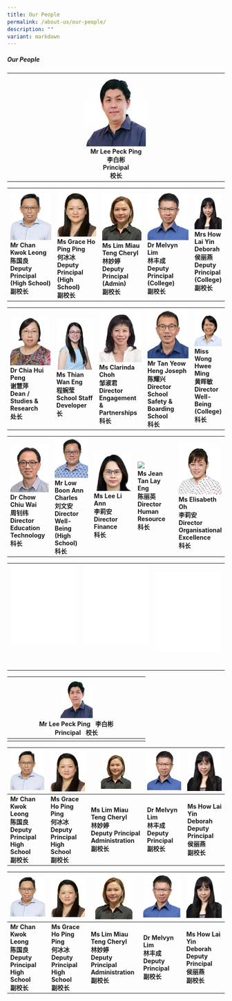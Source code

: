 ```yaml
---
title: Our People
permalink: /about-us/our-people/
description: ""
variant: markdown
---
```

##### Our People
<table style="table-layout: fixed; width: 100%;">
  <tbody>
    <tr>
      <td style="width: 22%; text-align: center;">
        <img style="width: 28%;" src="/images/About%20Us/Our%20People/peoplev2_1.png">
        <br>
        <strong>Mr Lee Peck Ping <br>李白彬<br> Principal<br>校长 </strong>
      </td>
    </tr>
  </tbody>
</table>

<table style="table-layout: fixed; width: 100%;">
  <tbody>
    <tr>
      <td style="width: 23%; margin-right: 15px;">
        <img style="width: 100%;" src="/images/About%20Us/Our%20People/ckl.png">
        <br>
        <strong>Mr Chan Kwok Leong<br>陈国良<br> Deputy Principal (High School)<br>副校长 </strong>
      </td>
			<td style="width: 22%; margin-right: 15px;">
        <img style="width: 100%;" src="/images/About%20Us/Our%20People/peoplev2_5.png">
        <br>
        <strong>Ms Grace Ho Ping Ping<br>何冰冰<br>Deputy Principal (High School)<br>副校长 </strong>
      </td>
			<td style="width: 22%; margin-right: 15px;">
        <img style="width: 100%;" src="/images/About%20Us/Our%20People/peoplev2_6.png">
        <br>
        <strong>Ms Lim Miau Teng Cheryl <br> 林妙婷<br>Deputy Principal (Admin)<br>副校长</strong>
      </td>
      <td style="width: 23%; margin-right: 15px;">
        <img style="width: 100%;" src="/images/About%20Us/Our%20People/peoplev2_4.png">
        <br>
        <strong>Dr Melvyn Lim <br>林丰成<br> Deputy Principal (College) <br>副校长</strong>
      </td>
      <td style="width: 22%; margin-right: 15px;">
        <img style="width: 100%;" src="/images/About%20Us/Our%20People/peoplev2_13.png">
        <br>
       <strong>Mrs How Lai Yin Deborah <br>侯丽燕<br> Deputy Principal (College)<br>副校长</strong>
      </td>
    </tr>
  </tbody>
</table>

<table style="table-layout: fixed; width: 100%;">
  <tbody>
    <tr>
      <td style="width: 22%; margin-right: 15px;">
        <img style="width: 100%;" src="/images/About%20Us/Our%20People/peoplev2_7.png">
        <br>
        <strong>Dr Chia Hui Peng <br>谢慧萍<br> Dean / Studies &amp; Research<br>处长</strong>
      </td>
      <td style="width: 20%; margin-right: 15px;">
        <img style="width: 100%;" src="/images/About%20Us/Our%20People/thianwaneng.png">
        <br>
        <strong>Ms Thian Wan Eng <br> 程婉莹<br>School Staff Developer<br>长</strong>
      </td>
      <td style="width: 22.5%; margin-right: 15px;">
        <img style="width: 100%;" src="/images/About%20Us/Our%20People/peoplev2_11.png">
        <br>
       <strong>Ms Clarinda Choh <br> 邹淑君<br>Director Engagement &amp; Partnerships<br>科长</strong>
      </td>
			<td style="width: 22.5%; margin-right: 15px;">
        <img style="width: 100%;" src="/images/About%20Us/Our%20People/peoplev2_16.png">
        <br>
        <strong>Mr Tan Yeow Heng Joseph <br>陈耀兴<br> Director School Safety &amp; Boarding School<br>科长</strong>
			</td><td style="width: 22.5%; margin-right: 15px;">
        <img style="width: 100%;" src="/images/About%20Us/Our%20People/peoplev2_19.png">
        <br>
        <strong>Miss Wong Hwee Ming <br>黄晖敏<br> Director Well-Being (College)<br>科长</strong>
      </td>
    </tr>
  </tbody>
</table>

<table style="table-layout: fixed; width: 100%;">
  <tbody>
    <tr>
			<td style="width: 22%; margin-right: 15px;">
        <img style="width: 100%;" src="/images/About%20Us/Our%20People/peoplev2_10.png">
        <br>
        <strong>Dr Chow Chiu Wai <br>周钊纬<br>Director  Education Technology<br>科长</strong>
      </td>
      <td style="width: 22%; margin-right: 15px;">
        <img style="width: 100%;" src="/images/About%20Us/Our%20People/peoplev2_15.png">
        <br>
        <strong>Mr Low Boon Ann Charles <br>刘文安<br> Director Well-Being (High School)<br>科长</strong>
      </td>
      <td style="width: 26%; margin-right: 15px;">
        <img style="width: 100%;" src="/images/About%20Us/Our%20People/leeliann.png">
        <br>
        <strong>Ms Lee Li Ann <br>李莉安<br>Director Finance <br>科长</strong>
      </td>
			<td style="width: 22%; margin-right: 15px;">
        <img style="width: 100%;" src="/images/About%20Us/Our%20People/jeantan.png">
        <br>
        <strong>Ms Jean Tan Lay Eng<br>陈丽英<br>Director Human Resource <br>科长</strong>
      </td>
			<td style="width: 23%; margin-right: 15px;">
        <img style="width: 100%;" src="/images/About%20Us/Our%20People/ohyianyianelisabeth.png">
        <br>
        <strong>Ms Elisabeth Oh <br>李莉安<br>Director <br>Organisational<br> Excellence <br>科长</strong>
      </td>
      </tr>
  </tbody>
</table>


<table style="table-layout: fixed; width: 100%;">
  <tbody>
    <tr>
			      <td style="width: 22%; margin-right: 15px;">
        <img style="width: 100%;" src="/images/About%20Us/Our%20People/peoplev2_00.png">
        <br>
        <strong> <br><br><br></strong>
      </td>
			    <td style="width: 22%; margin-right: 15px;">
        <img style="width: 100%;" src="/images/About%20Us/Our%20People/peoplev2_00.png">
        <br>
        <strong>  <br><br> <br></strong>
      </td>			
			    <td style="width: 22%; margin-right: 15px;">
        <img style="width: 100%;" src="/images/About%20Us/Our%20People/peoplev2_00.png">
        <br>
        <strong> <br> </strong>
      </td>	
          </tr></tbody>
</table>

|  |  | <img style="width: 30%;" src="/images/About%20Us/Our%20People/peoplev2_1.png"> <center><strong>Mr Lee Peck Ping &nbsp;  李白彬<br>Principal &nbsp; 校长</strong></center> |  |  |  
| -------- | -------- | -------- |-------- |-------- |
|      |    |   |  |   |

|![](/images/About%20Us/Our%20People/peoplev2_2.png) |![](/images/About%20Us/Our%20People/peoplev2_5.png) |<img style="width: 60%;" src="/images/About%20Us/Our%20People/peoplev2_6.png">  |![](/images/About%20Us/Our%20People/peoplev2_4.png)  |![](/images/About%20Us/Our%20People/peoplev2_13.png) |
| -------- | -------- | -------- | -------- | -------- |
|<strong>Mr Chan Kwok Leong<br>陈国良<br> Deputy Principal High School<br>副校长 </strong>|<strong>Ms Grace Ho Ping Ping<br>何冰冰<br> Deputy Principal High School<br>副校长 </strong>  |  <strong>Ms Lim Miau Teng Cheryl <br> 林妙婷<br>Deputy Principal<br>Administration<br>副校长 </strong> |  <strong>Dr Melvyn Lim<br>林丰成 <br>Deputy Principal<br>副校长   </strong> | <strong>Ms How Lai Yin Deborah<br>Deputy Principal <br>侯丽燕<br>副校长   </strong>  |

|<img style="width: 290px;" src="/images/About%20Us/Our%20People/ckl.png"> |![](/images/About%20Us/Our%20People/peoplev2_5.png) |<img style="width: 86px;" src="/images/About%20Us/Our%20People/peoplev2_6.png"> |<img style="width: 340px;" src="/images/About%20Us/Our%20People/peoplev2_4.png">|<img style="width: 300px;" src="/images/About%20Us/Our%20People/peoplev2_13.png">|
| -------- | -------- | -------- | -------- | -------- |
|<strong>Mr Chan Kwok Leong<br>陈国良<br> Deputy Principal High School<br>副校长 </strong>|<strong>Ms Grace Ho Ping Ping<br>何冰冰<br> Deputy Principal High School<br>副校长 </strong>  |  <strong>Ms Lim Miau Teng Cheryl <br> 林妙婷<br>Deputy Principal<br>Administration<br>副校长 </strong> |  <strong>Dr Melvyn Lim<br>林丰成 <br>Deputy Principal<br>副校长   </strong> | <strong>Ms How Lai Yin Deborah<br>Deputy Principal <br>侯丽燕<br>副校长   </strong>  |